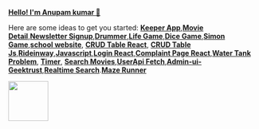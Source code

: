 **[Hello! I'm Anupam kumar 👋](https://portfolio-anupamit.web.app/)**


<!-- **A web-developer
[Anupamit](https://www.anupamit.github.io)** -->

Here are some ideas to get you started:
**[Keeper App](https://keep-anupamit.web.app/)**,**[Movie Detail](https://movie-world-sablu.web.app/)**,**[Newsletter Signup](https://calm-ravine-57509.herokuapp.com/)**,**[Drummer](https://anupamit.github.io/drumer/)**,**[Life Game](https://anupamit.github.io/Life_Game/)**,**[Dice Game](https://anupamit.github.io/diceegame/)**,**[Simon Game](https://anupamit.github.io/simongame/)**,**[school website](https://anupamit.github.io/schoolwebsite.github.io/)**, **[CRUD Table React](https://crud-table-material.web.app/)**, 
**[CRUD Table Js](https://anupamit.github.io/crud-with-js/)**,**[Rideinway](https://ride-share-inway.web.app/)**,**[Javascript](https://github.com/Anupamit/Js-Learn)**,**[Login React](https://signup-signin-page.web.app/)**,**[Complaint Page React](https://complaint-db-tpd.web.app/)**,**[Water Tank Problem](https://anupamit.github.io/water-tank-problem-vanilla-js/)**, **[Timer](https://anupamit.github.io/Timer/)**, **[Search Movies](https://search-movie-data.web.app/)**,**[UserApi Fetch](https://anupamit.github.io/User-detail-api/)**,**[Admin-ui-Geektrust](https://anupamit.github.io/Admin-ui-geektrust/)**,**[Realtime Search](https://anupamit.github.io/Real-Time-React-Search/)**.**[Maze Runner](https://anupamit.github.io/Maze-Runner/)**

 <img src="https://komarev.com/ghpvc/?username=Anupamit" width=80px/>	
